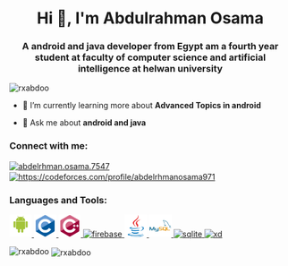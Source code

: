 <h1 align="center">Hi 👋, I'm Abdulrahman Osama</h1>
<h3 align="center">A android and java developer from Egypt am a fourth year student at faculty of computer science and artificial intelligence at helwan university</h3>

<p align="left"> <img src="https://komarev.com/ghpvc/?username=rxabdoo&label=Profile%20views&color=0e75b6&style=flat" alt="rxabdoo" /> </p>

- 🌱 I’m currently learning more about **Advanced Topics in android**

- 💬 Ask me about **android and java**

<h3 align="left">Connect with me:</h3>
<p align="left">
<a href="https://fb.com/abdelrhman.osama.7547" target="blank"><img align="center" src="https://raw.githubusercontent.com/rahuldkjain/github-profile-readme-generator/master/src/images/icons/Social/facebook.svg" alt="abdelrhman.osama.7547" height="30" width="40" /></a>
<a href="https://codeforces.com/profile/https://codeforces.com/profile/abdelrhmanosama971" target="blank"><img align="center" src="https://cdn.jsdelivr.net/npm/simple-icons@3.0.1/icons/codeforces.svg" alt="https://codeforces.com/profile/abdelrhmanosama971" height="30" width="40" /></a>
</p>

<h3 align="left">Languages and Tools:</h3>
<p align="left"> <a href="https://developer.android.com" target="_blank"> <img src="https://raw.githubusercontent.com/devicons/devicon/master/icons/android/android-original-wordmark.svg" alt="android" width="40" height="40"/> </a> <a href="https://www.cprogramming.com/" target="_blank"> <img src="https://raw.githubusercontent.com/devicons/devicon/master/icons/c/c-original.svg" alt="c" width="40" height="40"/> </a> <a href="https://www.w3schools.com/cpp/" target="_blank"> <img src="https://raw.githubusercontent.com/devicons/devicon/master/icons/cplusplus/cplusplus-original.svg" alt="cplusplus" width="40" height="40"/> </a> <a href="https://firebase.google.com/" target="_blank"> <img src="https://www.vectorlogo.zone/logos/firebase/firebase-icon.svg" alt="firebase" width="40" height="40"/> </a> <a href="https://www.java.com" target="_blank"> <img src="https://raw.githubusercontent.com/devicons/devicon/master/icons/java/java-original.svg" alt="java" width="40" height="40"/> </a> <a href="https://www.mysql.com/" target="_blank"> <img src="https://raw.githubusercontent.com/devicons/devicon/master/icons/mysql/mysql-original-wordmark.svg" alt="mysql" width="40" height="40"/> </a> <a href="https://www.sqlite.org/" target="_blank"> <img src="https://www.vectorlogo.zone/logos/sqlite/sqlite-icon.svg" alt="sqlite" width="40" height="40"/> </a> <a href="https://www.adobe.com/products/xd.html" target="_blank"> <img src="https://cdn.worldvectorlogo.com/logos/adobe-xd.svg" alt="xd" width="40" height="40"/> </a> </p>

<p><img align="left" src="https://github-readme-stats.vercel.app/api/top-langs?username=rxabdoo&show_icons=true&locale=en&layout=compact" alt="rxabdoo" /></p>

<p>&nbsp;<img align="center" src="https://github-readme-stats.vercel.app/api?username=rxabdoo&show_icons=true&locale=en" alt="rxabdoo" /></p>
